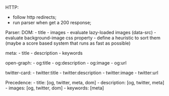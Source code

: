 HTTP:
  - follow http redirects;
  - run parser when get a 200 response;

Parser:
  DOM:
    - title
    - images
     - evaluate lazy-loaded images (data-src)
     - evaluate background-image css property
     - define a heuristic to sort them (maybe a score based system that runs as fast as possible)

  meta:
    - title
    - description
    - keywords

  open-graph:
    - og:title
    - og:description
    - og:image
    - og:url

  twitter-card:
    - twitter:title
    - twitter:description
    - twitter:image
    - twitter:url

  Precedence:
    - title: [og, twitter, meta, dom]
    - description: [og, twitter, meta]
    - images: [og, twitter, dom]
    - keywords: [meta]
